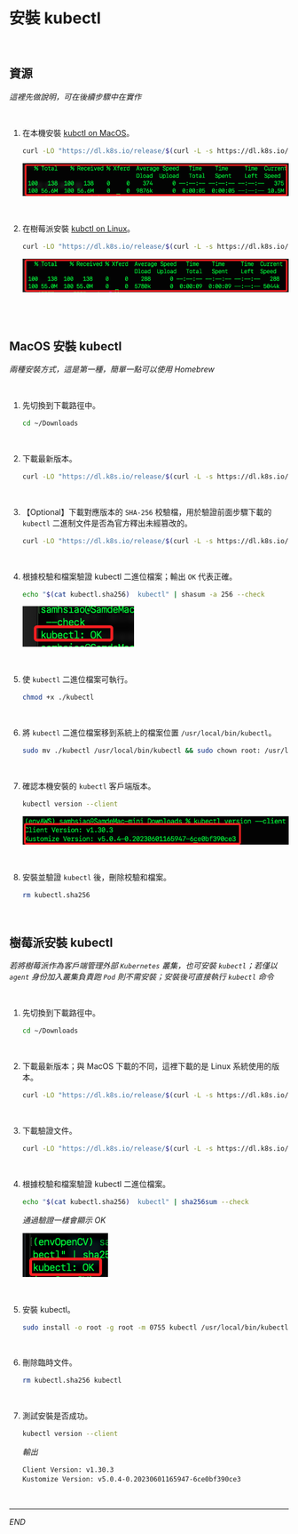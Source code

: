 #  安裝 kubectl

<br>

## 資源

_這裡先做說明，可在後續步驟中在實作_

<br>

1. 在本機安裝 [kubctl on MacOS](https://kubernetes.io/docs/tasks/tools/install-kubectl-macos/)。

    ```bash
    curl -LO "https://dl.k8s.io/release/$(curl -L -s https://dl.k8s.io/release/stable.txt)/bin/darwin/arm64/kubectl"
    ```

    ![](images/img_04.png)

<br>

2. 在樹莓派安裝 [kubctl on Linux](https://kubernetes.io/docs/tasks/tools/install-kubectl-linux/)。

    ```bash
    curl -LO "https://dl.k8s.io/release/$(curl -L -s https://dl.k8s.io/release/stable.txt)/bin/linux/arm64/kubectl"
    ```

    ![](images/img_16.png)

<br>

<br>

## MacOS 安裝 kubectl

_兩種安裝方式，這是第一種，簡單一點可以使用 Homebrew_

<br>

1. 先切換到下載路徑中。

    ```bash
    cd ~/Downloads
    ```

<br>

2. 下載最新版本。

    ```bash
    curl -LO "https://dl.k8s.io/release/$(curl -L -s https://dl.k8s.io/release/stable.txt)/bin/darwin/arm64/kubectl"
    ```

<br>

3. 【Optional】下載對應版本的 `SHA-256` 校驗檔，用於驗證前面步驟下載的 `kubectl` 二進制文件是否為官方釋出未經篡改的。

    ```bash
    curl -LO "https://dl.k8s.io/release/$(curl -L -s https://dl.k8s.io/release/stable.txt)/bin/darwin/arm64/kubectl.sha256"
    ```

<br>

4. 根據校驗和檔案驗證 kubectl 二進位檔案；輸出 `OK` 代表正確。

    ```bash
    echo "$(cat kubectl.sha256)  kubectl" | shasum -a 256 --check
    ```

    ![](images/img_20.png)

<br>

5. 使 `kubectl` 二進位檔案可執行。

    ```bash
    chmod +x ./kubectl
    ```

<br>

6. 將 `kubectl` 二進位檔案移到系統上的檔案位置 `/usr/local/bin/kubectl`。

    ```bash
    sudo mv ./kubectl /usr/local/bin/kubectl && sudo chown root: /usr/local/bin/kubectl
    ```

<br>

7. 確認本機安裝的 `kubectl` 客戶端版本。

    ```bash
    kubectl version --client
    ```

    ![](images/img_23.png)

<br>

8. 安裝並驗證 `kubectl` 後，刪除校驗和檔案。

    ```bash
    rm kubectl.sha256
    ```

<br>

## 樹莓派安裝 kubectl

_若將樹莓派作為客戶端管理外部 `Kubernetes` 叢集，也可安裝 `kubectl`；若僅以 `agent` 身份加入叢集負責跑 `Pod` 則不需安裝；安裝後可直接執行 `kubectl` 命令_

<br>

1. 先切換到下載路徑中。

    ```bash
    cd ~/Downloads
    ```

<br>

2. 下載最新版本；與 MacOS 下載的不同，這裡下載的是 Linux 系統使用的版本。

    ```bash
    curl -LO "https://dl.k8s.io/release/$(curl -L -s https://dl.k8s.io/release/stable.txt)/bin/linux/arm64/kubectl"
    ```

<br>

3. 下載驗證文件。

    ```bash
    curl -LO "https://dl.k8s.io/release/$(curl -L -s https://dl.k8s.io/release/stable.txt)/bin/linux/arm64/kubectl.sha256"
    ```

<br>

4. 根據校驗和檔案驗證 kubectl 二進位檔案。

    ```bash
    echo "$(cat kubectl.sha256)  kubectl" | sha256sum --check
    ```

    _通過驗證一樣會顯示 OK_

    ![](images/img_24.png)

<br>

5. 安裝 kubectl。

    ```bash
    sudo install -o root -g root -m 0755 kubectl /usr/local/bin/kubectl
    ```

<br>

6. 刪除臨時文件。

    ```bash
    rm kubectl.sha256 kubectl
    ```

<br>

7. 測試安裝是否成功。

    ```bash
    kubectl version --client
    ```

    _輸出_

    ```bash
    Client Version: v1.30.3
    Kustomize Version: v5.0.4-0.20230601165947-6ce0bf390ce3
    ```

<br>

___

_END_